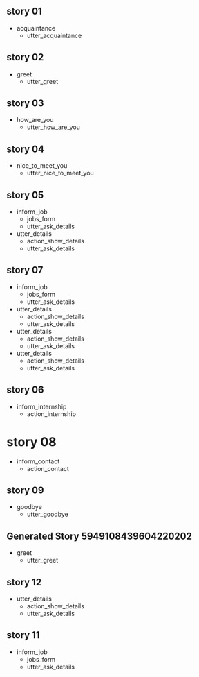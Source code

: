 ## story 01
* acquaintance
    - utter_acquaintance

## story 02
* greet
    - utter_greet

## story 03
* how_are_you
    - utter_how_are_you

## story 04 
* nice_to_meet_you
    - utter_nice_to_meet_you

## story 05
* inform_job
    - jobs_form
    - utter_ask_details
* utter_details
    - action_show_details
    - utter_ask_details 

## story 07
* inform_job
    - jobs_form
    - utter_ask_details
* utter_details
    - action_show_details
    - utter_ask_details 
* utter_details 
    - action_show_details
    - utter_ask_details 
* utter_details 
    - action_show_details
    - utter_ask_details 

## story 06
* inform_internship
    - action_internship

# story 08
* inform_contact
    - action_contact

## story 09 
* goodbye
    - utter_goodbye

## Generated Story 5949108439604220202
* greet
    - utter_greet

## story 12
* utter_details
    - action_show_details
    - utter_ask_details 
## story 11
* inform_job
    - jobs_form
    - utter_ask_details